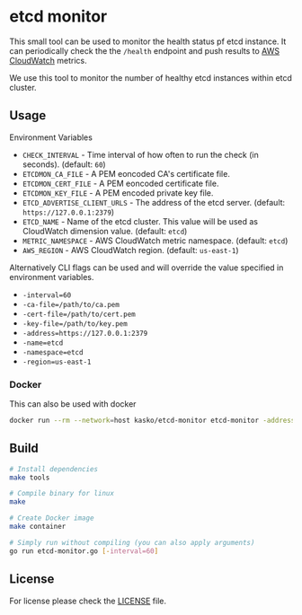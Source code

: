 # etcd monitor

This small tool can be used to monitor the health status pf etcd instance. It can periodically check the the `/health`
endpoint and push results to [AWS CloudWatch](https://aws.amazon.com/cloudwatch/) metrics.

We use this tool to monitor the number of healthy etcd instances within etcd cluster.

## Usage

Environment Variables

- `CHECK_INTERVAL` - Time interval of how often to run the check (in seconds). (default: `60`)
- `ETCDMON_CA_FILE` - A PEM eoncoded CA's certificate file.
- `ETCDMON_CERT_FILE` - A PEM eoncoded certificate file.
- `ETCDMON_KEY_FILE` - A PEM encoded private key file.
- `ETCD_ADVERTISE_CLIENT_URLS` - The address of the etcd server. (default: `https://127.0.0.1:2379`)
- `ETCD_NAME` - Name of the etcd cluster. This value will be used as CloudWatch dimension value. (default: `etcd`)
- `METRIC_NAMESPACE` - AWS CloudWatch metric namespace. (default: `etcd`)
- `AWS_REGION` - AWS CloudWatch region. (default: `us-east-1`)

Alternatively CLI flags can be used and will override the value specified in environment variables.

- `-interval=60`
- `-ca-file=/path/to/ca.pem`
- `-cert-file=/path/to/cert.pem`
- `-key-file=/path/to/key.pem`
- `-address=https://127.0.0.1:2379`
- `-name=etcd`
- `-namespace=etcd`
- `-region=us-east-1`

### Docker

This can also be used with docker

```sh
docker run --rm --network=host kasko/etcd-monitor etcd-monitor -address=http://127.0.0.1:2379 -region=eu-west-1
```

## Build

```sh
# Install dependencies
make tools

# Compile binary for linux
make

# Create Docker image
make container

# Simply run without compiling (you can also apply arguments)
go run etcd-monitor.go [-interval=60]
```
## License

For license please check the [LICENSE](LICENSE) file.
